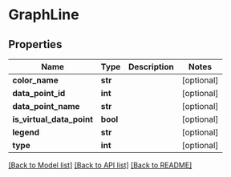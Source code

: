 # GraphLine

## Properties
Name | Type | Description | Notes
------------ | ------------- | ------------- | -------------
**color_name** | **str** |  | [optional] 
**data_point_id** | **int** |  | [optional] 
**data_point_name** | **str** |  | [optional] 
**is_virtual_data_point** | **bool** |  | [optional] 
**legend** | **str** |  | [optional] 
**type** | **int** |  | [optional] 

[[Back to Model list]](../README.md#documentation-for-models) [[Back to API list]](../README.md#documentation-for-api-endpoints) [[Back to README]](../README.md)


